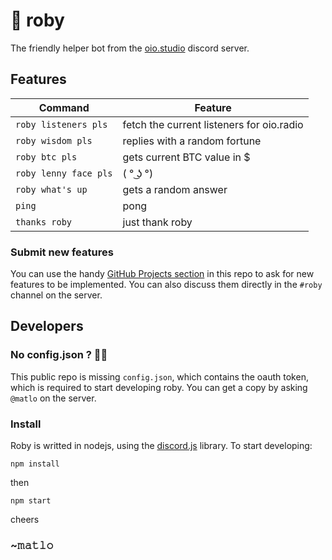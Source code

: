 # 🤖 roby

The friendly helper bot from the [oio.studio](https://oio.studio) discord server.

## Features
      

|Command   | Feature  |
|----------|----------|
|  `roby listeners pls` | fetch the current listeners for oio.radio  |
| `roby wisdom pls`  | replies with a random fortune  |
| `roby btc pls`  | gets current BTC value in $  |
|  `roby lenny face pls` | ( ° ͜ʖ °)  |
| `roby what's up`  | gets a random answer  |
|  `ping` |  pong |
| `thanks roby` | just thank roby  |


### Submit new features

You can use the handy [GitHub Projects section](https://github.com/oiostudio/roby/projects/1) in this repo to ask for new features to be implemented.
You can also discuss them directly in the `#roby` channel on the server.

## Developers

### No config.json ? 🕵️‍♀️

This public repo is missing `config.json`, which contains the oauth token, which is required to start developing roby. You can get a copy by asking `@matlo` on the server.

### Install

Roby is writted in nodejs, using the [discord.js](https://discord.js.org/#/docs/main/stable/general/welcome) library. To start developing:

```npm install```

then

```npm start```

cheers

### ~𝚖𝚊𝚝𝚕𝚘



